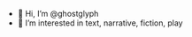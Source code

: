 - 👋 Hi, I’m @ghostglyph
- 👀 I’m interested in text, narrative, fiction, play

<!---
ghostglyph/ghostglyph is a ✨ special ✨ repository because its `README.md` (this file) appears on your GitHub profile.
You can click the Preview link to take a look at your changes.
--->
